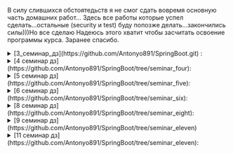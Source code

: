 В силу слившихся обстоятедьств я не смог сдать вовремя основную часть домашних работ...
Здесь все работы которые успел сделать...остальные (security и test) буду попозже делать...закончились силы)))Но все сделаю
Надеюсь этого хватит чтобы засчитать освоение программы курса.
Заранее спасибо.
<details>
  <summary> [3_семинар_дз](https://github.com/Antonyo891/SpringBoot.git) :</summary> <br> 
   + 0. Переварить все, что было изучано.
   + 1. Доделать сервис управления книгами:
    +1.1 Реализовать контроллер по управлению книгами с ручками: GET /book/{id} - получить описание книги, DELETE /book/{id} - удалить книгу, POST /book - создать книгу
   + 1.2 Реализовать контроллер по управлению читателями (аналогично контроллеру с книгами из 1.1)
   + 1.3 В контроллере IssueController добавить ресурс GET /issue/{id} - получить описание факта выдачи
   *
   + 2.1 В сервис IssueService добавить проверку, что у пользователя на руках нет книг. Если есть - не выдавать книгу (статус ответа - 409 Conflict)
   + 2.2 В сервис читателя добавить ручку GET /reader/{id}/issue - вернуть список всех выдачей для данного читателя
   -
   - 3.1* В Issue поле timestamp разбить на 2: issued_at, returned_at - дата выдачи и дата возврата
   - 3.2* К ресурс POST /issue добавить запрос PUT /issue/{issueId}, который закрывает факт выдачи. (т.е. проставляет returned_at в Issue).
   - Замечание: возвращенные книги НЕ нужно учитывать при 2.1
   + 3.3** Пункт 2.1 расширить параметром, сколько книг может быть на руках у пользователя.
   * Должно задаваться в конфигурации (параметр application.issue.max-allowed-books). Если параметр не задан - то использовать значение 1.
</details>
<details>
  <summary>[4 семинар дз](https://github.com/Antonyo891/SpringBoot/tree/seminar_four):</summary> <br> 
  /**
   * 1. В предыдущий проект (где была библиотека с книгами, выдачами и читателями) добавить следующие рерурсы,
   * которые возвращают готовые HTML-страницы (т.е. это просто Controller'ы):
   * 1.1 /ui/books - на странице должен отобразиться список всех доступных книг в системе
   * 1.2 /ui/reader - аналогично 1.1
   * 1.3 /ui/issues - на странице отображается таблица, в которой есть столбцы (книга, читатель, когда взял, когда вернул (если не вернул - пустая ячейка)).
   * 1.4* /ui/reader/{id} - страница, где написано имя читателя с идентификатором id и перечислены книги, которые на руках у этого читателя
   *
   * Чтобы шаблонизатор thymeleaf заработал, то нужно добавить зависимость в pom.xml:
   *        <dependency>
   *            <groupId>org.springframework.boot</groupId>
   *            <artifactId>spring-boot-starter-thymeleaf</artifactId>
   *        </dependency>
   */
  </details>

  <details>
  <summary>[5 семинар дз](https://github.com/Antonyo891/SpringBoot/tree/seminar_five):</summary> <br> 
/**

Домашнее задание:
Подключить базу данных к проекту "юиблиотека", который разработан на прошлых уроках.
1.1 Подключить spring-boot-starter-data (и необходимый драйвер) и указать параметры соединения в application.yml
1.2 Для книги, читателя и факта выдачи описать JPA-сущности
1.3 Заменить самописные репозитории на JPA-репозитории
Замечание: базу данных можно использовать любую (h2, mysql, postgress). */
   </details><details>
  <summary>[6 семинар дз](https://github.com/Antonyo891/SpringBoot/tree/seminar_six):</summary> <br> 
/**
 * Домашнее задание:
 * 1. Подключить openApi3 и swager.
 * 2. Описать эндпоинты и возвращаемые тела.
 * Скрин результата
 * ![results](https://github.com/Antonyo891/SpringBootLesson3/blob/seminar_six/src/main/resources/Swager.png)
 */
   </details><details>
  <summary>[8 семинар дз](https://github.com/Antonyo891/SpringBoot/tree/seminar_eight):</summary> <br> 
8 семинар дз: 1. [Создать аннотацию замера времени исполнения метода (Timer)](https://github.com/Antonyo891/SpringBoot/blob/seminar_eight/src/main/java/ru/gb/demo/aspect/TimeLogAspect.java). Она может ставиться над методами или классами. Аннотация работает так: после исполнения метода (метода класса) с такой аннотацией, необходимо в лог записать следующее: className - methodName #(количество секунд выполнения)

2.* Создать аннотацию RecoverException, которую можно ставить только над методами. 
@interface RecoverException {
Class<? extends RuntimeException>[] noRecoverFor() default {};
}
У аннотации должен быть параметр noRecoverFor, в котором можно перечислить другие классы исключений. Аннотация работает так: если во время исполнения метода был экспешн, то не прокидывать его выше и возвращать из метода значение по умолчанию (null, 0, false, ...). При этом, если тип исключения входит в список перечисленных в noRecoverFor исключений, то исключение НЕ прерывается и прокидывается выше. 3.*** Параметр noRecoverFor должен учитывать иерархию исключений.

Сдавать ссылкой на файл-аспект в проекте на гитхабе.
   </details>
   <details>
  <summary>
    [9 семинар дз](https://github.com/Antonyo891/SpringBoot/tree/seminar_eleven)
  </summary> <br> 
  1.Восстановить пример, рассмотренный на уроке (запустить эврику и 2 сервиса; заставить их взаимодействовать)
Сдать скриншот страницы /eureka/apps с зарегистрированными приложениями.
На скрине должно быть видно оба сервиса (book-service, issuer-service) <br>
  
![screen](https://github.com/Antonyo891/SpringBoot/blob/seminar_eleven/src/main/resources/Eureka.png)
</details><details>
  <summary>[11 семинар дз](https://github.com/Antonyo891/SpringBoot/tree/seminar_eleven):</summary> <br> 
  Проблематика: имеется несколько микросервисов (проектов) на spring-boot: reader-service, book-service, issue-service, ...
Хочется, чтобы в каждом из этих проектов работал аспект-таймер, замеряющий время выполнения метода бина, помеченного аннотацией @Timer (см. дз к уроку 8)

Решение: создать стартер, который будет инкапсулировать в себе аспект и его автоматический импорт в подключающий проект.
То есть:
1. [Пишем стартер, в котором задекларирован аспект и его работа](https://github.com/Antonyo891/SpringBoot/tree/seminar_eleven/starter)
2. Подключаем стартер в [reader-service](https://github.com/Antonyo891/SpringBoot/blob/seminar_eleven/readers-client/pom.xml), [book-service](https://github.com/Antonyo891/SpringBoot/blob/seminar_eleven/books-client/pom.xml), [issue-service](https://github.com/Antonyo891/SpringBoot/blob/seminar_eleven/issues-client/pom.xml), ...

Шаги реализации:
1. Создаем новый модуль в микросервисном проекте - это и будет наш стартер
2. Берем код с ДЗ-8 (класс аспекта и аннотации) и переносим в стартер
3. В стартере декларируем Configuration и внутри нее декларируем бин - аспект
4. В проекте стартера в resources/META-INF/spring/org.springframework.boot.autoconfigure.AutoConfiguration.imports прописываем полный путь конфигурации
5. Подключаем зависимость стартера (pom-dependency) в микросервисы
6. Проверяем, что аспект работает

Доп. задание (со звездочкой): придумать точки расширения\конфигурирования аспекта:
Включить\выключить по флажку в конфиге (ConditionalOnProperty)

   </details>



